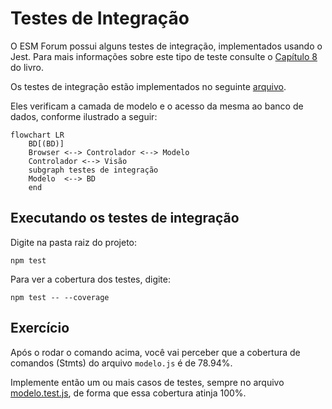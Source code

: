 # Testes de Integração

O ESM Forum possui alguns testes de integração, implementados 
usando o Jest. Para mais informações sobre este tipo de teste 
consulte o 
[Capítulo 8](https://engsoftmoderna.info/cap8.html#testes-de-integra%C3%A7%C3%A3o)
do livro.

Os testes de integração estão implementados no seguinte 
[arquivo](../testes/modelo.test.js).

Eles verificam a camada de modelo e o acesso da mesma ao banco de 
dados, conforme ilustrado a seguir:

```mermaid
flowchart LR
    BD[(BD)]
    Browser <--> Controlador <--> Modelo
    Controlador <--> Visão
    subgraph testes de integração
    Modelo  <--> BD 
    end
```

## Executando os testes de integração

Digite na pasta raiz do projeto:

``npm test``

Para ver a cobertura dos testes, digite:

``npm test -- --coverage`` 

## Exercício

Após o rodar o comando acima, você vai perceber que a cobertura 
de comandos (Stmts) do arquivo `modelo.js` é de 78.94%.

Implemente então um ou mais casos de testes, sempre no 
arquivo [modelo.test.js](../testes/modelo.test.js), de forma que 
essa cobertura atinja 100%.
